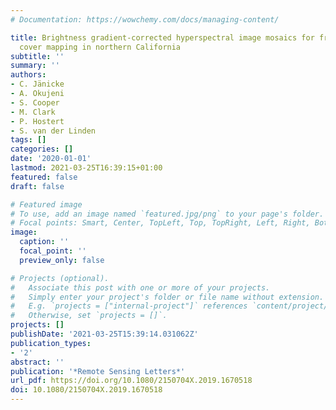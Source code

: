 ```yaml
---
# Documentation: https://wowchemy.com/docs/managing-content/

title: Brightness gradient-corrected hyperspectral image mosaics for fractional vegetation
  cover mapping in northern California
subtitle: ''
summary: ''
authors:
- C. Jänicke
- A. Okujeni
- S. Cooper
- M. Clark
- P. Hostert
- S. van der Linden
tags: []
categories: []
date: '2020-01-01'
lastmod: 2021-03-25T16:39:15+01:00
featured: false
draft: false

# Featured image
# To use, add an image named `featured.jpg/png` to your page's folder.
# Focal points: Smart, Center, TopLeft, Top, TopRight, Left, Right, BottomLeft, Bottom, BottomRight.
image:
  caption: ''
  focal_point: ''
  preview_only: false

# Projects (optional).
#   Associate this post with one or more of your projects.
#   Simply enter your project's folder or file name without extension.
#   E.g. `projects = ["internal-project"]` references `content/project/deep-learning/index.md`.
#   Otherwise, set `projects = []`.
projects: []
publishDate: '2021-03-25T15:39:14.031062Z'
publication_types:
- '2'
abstract: ''
publication: '*Remote Sensing Letters*'
url_pdf: https://doi.org/10.1080/2150704X.2019.1670518
doi: 10.1080/2150704X.2019.1670518
---
```

